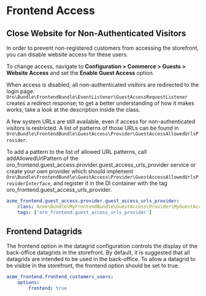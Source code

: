 # Frontend Access

## Close Website for Non-Authenticated Visitors

In order to prevent non-registered customers from accessing the storefront, you can disable website access for these users.

To change access, navigate to **Configuration > Commerce > Guests > Website Access** and set the **Enable Guest Access** option.

When access is disabled, all non-authenticated visitors are redirected to the login page.
`Oro\Bundle\FrontendBundle\EventListener\GuestAccessRequestListener` creates a redirect response; to get a better understanding of how it makes works, take a look at the description inside the class.

A few system URLs are still available, even if access for non-authenticated visitors is restricted.
A list of patterns of those URLs can be found in `Oro\Bundle\FrontendBundle\GuestAccess\Provider\GuestAccessAllowedUrlsProvider`.

To add a pattern to the list of allowed URL patterns, call addAllowedUrlPattern of the oro_frontend.guest_access.provider.guest_access_urls_provider service or create your own provider which should implement `Oro\Bundle\FrontendBundle\GuestAccess\Provider\GuestAccessAllowedUrlsProviderInterface`, and register it in the DI container with the tag oro_frontend.guest_access_urls_provider.

```yaml
acme_frontend.guest_access.provider.guest_access_urls_provider:
    class: Acme\Bundle\MyFrontendBundle\GuestAccess\Provider\MyGuestAccessAllowedUrlsProvider
    tags: ['oro_frontend.guest_access_urls_provider']
```

## Frontend Datagrids

The frontend option in the datagrid configuration controls the display of the back-office datagrids in the storefront. By default, it is suggested that all datagrids are intended to be used in the back-office. To allow a datagrid to be visible in the storefront, the frontend option should be set to true.

```yaml
acme_frontend.frontend_customers_users:
    options:
        frontend: true
```
